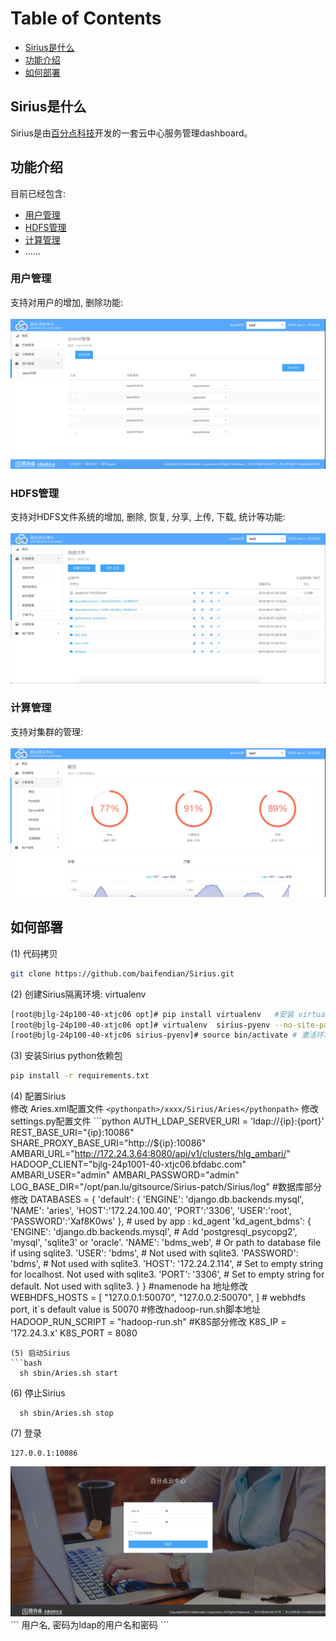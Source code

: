 # Table of Contents

* <a href="#1">Sirius是什么</a>
* <a href="#2">功能介绍</a>
* <a href="#3">如何部署</a>

## <div id="1">Sirius是什么</div>
Sirius是由[百分点科技](www.baifendian.com)开发的一套云中心服务管理dashboard。
## <div id="2">功能介绍</div>
目前已经包含:
* <a href="#4">用户管理</a>
* <a href="5">HDFS管理</a>
* <a href="6">计算管理</a>
* ......
### <div id="4">用户管理</div>
支持对用户的增加, 删除功能:
<br/><br/>
<img src="readme/UserAuth.png"/>
### <div id="5">HDFS管理</div>
支持对HDFS文件系统的增加, 删除, 恢复, 分享, 上传, 下载, 统计等功能:
<br/><br/>
<img src="readme/HDFS.png"/>
### <div id="6">计算管理</div>
支持对集群的管理:
<br/><br/>
<img src="readme/计算.png"/>
## <div id="3">如何部署</div>
(1) 代码拷贝
```bash
git clone https://github.com/baifendian/Sirius.git
```
(2) 创建Sirius隔离环境: virtualenv
```bash
[root@bjlg-24p100-40-xtjc06 opt]# pip install virtualenv   #安装 virtualenv 环境
[root@bjlg-24p100-40-xtjc06 opt]# virtualenv  sirius-pyenv --no-site-packages  #创建属于sirius的独立python环境
[root@bjlg-24p100-40-xtjc06 sirius-pyenv]# source bin/activate # 激活环境
```
(3) 安装Sirius python依赖包
```bash
pip install -r requirements.txt
```
(4) 配置Sirius<br/>
    修改 Aries.xml配置文件
    ```
      <pythonpath>/xxxx/Sirius/Aries</pythonpath>
    ```
    修改 settings.py配置文件
    ```python
      AUTH_LDAP_SERVER_URI = 'ldap://{ip}:{port}'
      REST_BASE_URI="{ip}:10086"
      SHARE_PROXY_BASE_URI="http://${ip}:10086"
      AMBARI_URL="http://172.24.3.64:8080/api/v1/clusters/hlg_ambari/"
      HADOOP_CLIENT="bjlg-24p1001-40-xtjc06.bfdabc.com"
      AMBARI_USER="admin"
      AMBARI_PASSWORD="admin"
      LOG_BASE_DIR="/opt/pan.lu/gitsource/Sirius-patch/Sirius/log"
      #数据库部分修改
      DATABASES = {
          'default': {
              'ENGINE': 'django.db.backends.mysql',
              'NAME': 'aries',
              'HOST':'172.24.100.40',
              'PORT':'3306',
              'USER':'root',
              'PASSWORD':'Xaf8K0ws'
          },
          # used by app : kd_agent
          'kd_agent_bdms': {
              'ENGINE': 'django.db.backends.mysql', # Add 'postgresql_psycopg2', 'mysql', 'sqlite3' or 'oracle'.
              'NAME': 'bdms_web',                   # Or path to database file if using sqlite3.
              'USER': 'bdms',                       # Not used with sqlite3.
              'PASSWORD': 'bdms',                   # Not used with sqlite3.
              'HOST': '172.24.2.114',             # Set to empty string for localhost. Not used with sqlite3.
              'PORT': '3306',                       # Set to empty string for default. Not used with sqlite3.
          }
      }
      #namenode ha 地址修改
      WEBHDFS_HOSTS = [
          "127.0.0.1:50070",
          "127.0.0.2:50070",
      ]
      # webhdfs port, it`s default value is 50070
      #修改hadoop-run.sh脚本地址
      HADOOP_RUN_SCRIPT = "hadoop-run.sh"
      #K8S部分修改
      K8S_IP = '172.24.3.x'
      K8S_PORT = 8080
```
(5) 启动Sirius
```bash
  sh sbin/Aries.sh start
```
(6) 停止Sirius
```
  sh sbin/Aries.sh stop
```
(7) 登录
```
127.0.0.1:10086
```
<img src="readme/login.png"/>
```
用户名, 密码为ldap的用户名和密码
```
